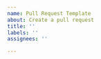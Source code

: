 ```yaml
---
name: Pull Request Template
about: Create a pull request
title: ''
labels: ''
assignees: ''

---
```


